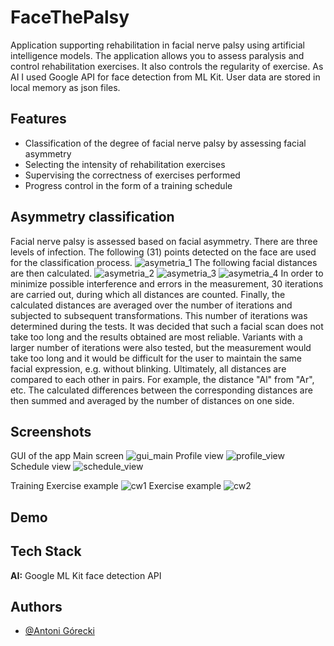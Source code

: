 
# FaceThePalsy

Application supporting rehabilitation in facial nerve palsy using artificial intelligence models. The application allows you to assess paralysis and control rehabilitation exercises. It also controls the regularity of exercise. As AI I used Google API for face detection from ML Kit. User data are stored in local memory as json files. 


## Features

- Classification of the degree of facial nerve palsy by assessing facial asymmetry
- Selecting the intensity of rehabilitation exercises
- Supervising the correctness of exercises performed
- Progress control in the form of a training schedule


## Asymmetry classification

Facial nerve palsy is assessed based on facial asymmetry. There are three levels of infection. 
The following (31) points detected on the face are used for the classification process.
![asymetria_1](https://github.com/everinho/FaceThePalsy/assets/117845737/4fa42989-38e4-4111-abd9-df26518e82a8)
The following facial distances are then calculated.
![asymetria_2](https://github.com/everinho/FaceThePalsy/assets/117845737/34dca897-15d3-4dbf-b0cb-35ad7dea048c)
![asymetria_3](https://github.com/everinho/FaceThePalsy/assets/117845737/d420d5e3-e5a7-45a6-af6e-688401ead7c0)
![asymetria_4](https://github.com/everinho/FaceThePalsy/assets/117845737/60cc8f30-7f4d-4d9a-85d9-a72301023e86)
In order to minimize possible interference and errors in the measurement, 30 iterations are carried out, during which all distances are counted. Finally, the calculated distances are averaged over the number of iterations and subjected to subsequent transformations. This number of iterations was determined during the tests. It was decided that such a facial scan does not take too long and the results obtained are most reliable. Variants with a larger number of iterations were also tested, but the measurement would take too long and it would be difficult for the user to maintain the same facial expression, e.g. without blinking. Ultimately, all distances are compared to each other in pairs. For example, the distance "Al" from "Ar", etc. The calculated differences between the corresponding distances are then summed and averaged by the number of distances on one side.

## Screenshots

GUI of the app
Main screen
![gui_main](https://github.com/everinho/FaceThePalsy/assets/117845737/cffa7f0a-5dcd-493f-a216-cbcd36c10a58)
Profile view
![profile_view](https://github.com/everinho/FaceThePalsy/assets/117845737/e20d0c0c-8126-40e9-8507-556a445b6929)
Schedule view
![schedule_view](https://github.com/everinho/FaceThePalsy/assets/117845737/de3c5ef2-daaa-425d-bc11-79e9d257ce0f)

Training
Exercise example
![cw1](https://github.com/everinho/FaceThePalsy/assets/117845737/92ec37a6-2115-4305-b7cf-4d8a19b5cf6c)
Exercise example
![cw2](https://github.com/everinho/FaceThePalsy/assets/117845737/43d2ca9d-da6a-485a-b0b2-ca8bb27bd4f1)

## Demo




## Tech Stack

**AI:** Google ML Kit face detection API


## Authors

- [@Antoni Górecki](https://github.com/everinho)

